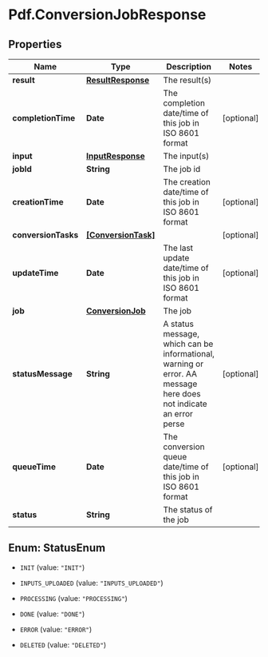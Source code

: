 # Pdf.ConversionJobResponse

## Properties
Name | Type | Description | Notes
------------ | ------------- | ------------- | -------------
**result** | [**ResultResponse**](ResultResponse.md) | The result(s) | 
**completionTime** | **Date** | The completion date/time of this job in ISO 8601 format | [optional] 
**input** | [**InputResponse**](InputResponse.md) | The input(s) | 
**jobId** | **String** | The job id | 
**creationTime** | **Date** | The creation date/time of this job in ISO 8601 format | [optional] 
**conversionTasks** | [**[ConversionTask]**](ConversionTask.md) |  | [optional] 
**updateTime** | **Date** | The last update date/time of this job in ISO 8601 format | [optional] 
**job** | [**ConversionJob**](ConversionJob.md) | The job | 
**statusMessage** | **String** | A status message, which can be informational, warning or error. AA message here does not indicate an error perse | [optional] 
**queueTime** | **Date** | The conversion queue date/time of this job in ISO 8601 format | [optional] 
**status** | **String** | The status of the job | 


<a name="StatusEnum"></a>
## Enum: StatusEnum


* `INIT` (value: `"INIT"`)

* `INPUTS_UPLOADED` (value: `"INPUTS_UPLOADED"`)

* `PROCESSING` (value: `"PROCESSING"`)

* `DONE` (value: `"DONE"`)

* `ERROR` (value: `"ERROR"`)

* `DELETED` (value: `"DELETED"`)




